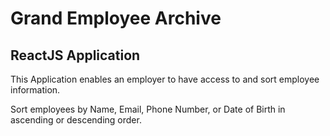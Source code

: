 # Grand Employee Archive

## ReactJS Application
This Application enables an employer to have access to and sort employee information. 

Sort employees by Name, Email, Phone Number, or Date of Birth in ascending or descending order. 

